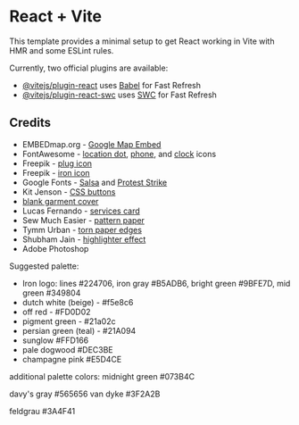 # React + Vite

This template provides a minimal setup to get React working in Vite with HMR and some ESLint rules.

Currently, two official plugins are available:

- [@vitejs/plugin-react](https://github.com/vitejs/vite-plugin-react/blob/main/packages/plugin-react/README.md) uses [Babel](https://babeljs.io/) for Fast Refresh
- [@vitejs/plugin-react-swc](https://github.com/vitejs/vite-plugin-react-swc) uses [SWC](https://swc.rs/) for Fast Refresh


## Credits

- EMBEDmap.org - [Google Map Embed](https://embedmap.org/)
- FontAwesome - [location dot](https://fontawesome.com/icons/location-dot?f=classic&s=solid), [phone](https://fontawesome.com/icons/phone?f=classic&s=solid), and [clock](https://fontawesome.com/icons/clock?f=classic&s=solid) icons
- Freepik - [plug icon](https://www.flaticon.com/free-icon/power-cable_1373626?related_id=1373677&origin=search&k=1710564206480&sign-up=google)
- Freepik - [iron icon](https://www.flaticon.com/free-icon/iron_2990631?related_id=2990664&origin=search)
- Google Fonts - [Salsa](https://fonts.google.com/specimen/Salsa?classification=Handwriting&subset=latin&noto.script=Latn) and [Protest Strike](https://fonts.google.com/specimen/Protest+Strike?classification=Display&subset=latin&noto.script=Latn)
- Kit Jenson - [CSS buttons](https://codepen.io/kitjenson/pen/MWrwrMw)
- [blank garment cover](https://www.cleanersupply.ca/packaging/packaging-products/garment-covers/blank-garment-covers-2500box/#sku=gc230)
- Lucas Fernando - [services card](https://codepen.io/lucasfernandodev/pen/GRmZmpQ)
- Sew Much Easier - [pattern paper](https://www.sewmucheasier.com/patternmaking-paper-3-packs)
- Tymm Urban - [torn paper edges](https://stackoverflow.com/questions/29349151/is-it-possible-to-make-a-torn-paper-effect-on-edges-of-a-picture)
- Shubham Jain - [highlighter effect](https://dev.to/shubhamjain/how-to-create-marker-highlight-effect-in-css-be4)
- Adobe Photoshop

Suggested palette:
- Iron logo: lines #224706, iron gray #B5ADB6, bright green #9BFE7D, mid green #349804
- dutch white (beige) - #f5e8c6
- off red - #FD0D02
- pigment green - #21a02c
- persian green (teal) - #21A094
- sunglow #FFD166
- pale dogwood #DEC3BE
- champagne pink #E5D4CE

additional palette colors:
midnight green #073B4C

davy's gray #565656
van dyke #3F2A2B

feldgrau #3A4F41